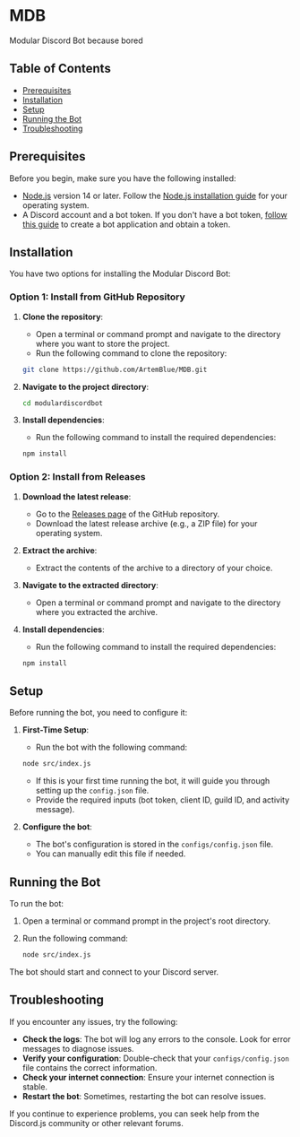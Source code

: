 # MDB
 Modular Discord Bot because bored

## Table of Contents

- [Prerequisites](#prerequisites)
- [Installation](#installation)
- [Setup](#setup)
- [Running the Bot](#running-the-bot)
- [Troubleshooting](#troubleshooting)

## Prerequisites

Before you begin, make sure you have the following installed:

- [Node.js](https://nodejs.org/) version 14 or later. Follow the [Node.js installation guide](https://nodejs.org/en/download/) for your operating system.
- A Discord account and a bot token. If you don't have a bot token, [follow this guide](https://discordjs.guide/preparations/setting-up-a-bot-application.html#creating-your-bot) to create a bot application and obtain a token.

## Installation

You have two options for installing the Modular Discord Bot:

### Option 1: Install from GitHub Repository

1. **Clone the repository**:
    - Open a terminal or command prompt and navigate to the directory where you want to store the project.
    - Run the following command to clone the repository:

    ```sh
    git clone https://github.com/ArtemBlue/MDB.git
    ```

2. **Navigate to the project directory**:
    ```sh
    cd modulardiscordbot
    ```

3. **Install dependencies**:
    - Run the following command to install the required dependencies:

    ```sh
    npm install
    ```

### Option 2: Install from Releases

1. **Download the latest release**:
    - Go to the [Releases page](https://github.com/ArtemBlue/MDB/releases) of the GitHub repository.
    - Download the latest release archive (e.g., a ZIP file) for your operating system.

2. **Extract the archive**:
    - Extract the contents of the archive to a directory of your choice.

3. **Navigate to the extracted directory**:
    - Open a terminal or command prompt and navigate to the directory where you extracted the archive.

4. **Install dependencies**:
    - Run the following command to install the required dependencies:

    ```sh
    npm install
    ```

## Setup

Before running the bot, you need to configure it:

1. **First-Time Setup**:
    - Run the bot with the following command:

    ```sh
    node src/index.js
    ```

    - If this is your first time running the bot, it will guide you through setting up the `config.json` file.
    - Provide the required inputs (bot token, client ID, guild ID, and activity message).

2. **Configure the bot**:
    - The bot's configuration is stored in the `configs/config.json` file.
    - You can manually edit this file if needed.

## Running the Bot

To run the bot:

1. Open a terminal or command prompt in the project's root directory.
2. Run the following command:

    ```sh
    node src/index.js
    ```

The bot should start and connect to your Discord server.

## Troubleshooting

If you encounter any issues, try the following:

- **Check the logs**: The bot will log any errors to the console. Look for error messages to diagnose issues.
- **Verify your configuration**: Double-check that your `configs/config.json` file contains the correct information.
- **Check your internet connection**: Ensure your internet connection is stable.
- **Restart the bot**: Sometimes, restarting the bot can resolve issues.

If you continue to experience problems, you can seek help from the Discord.js community or other relevant forums.
